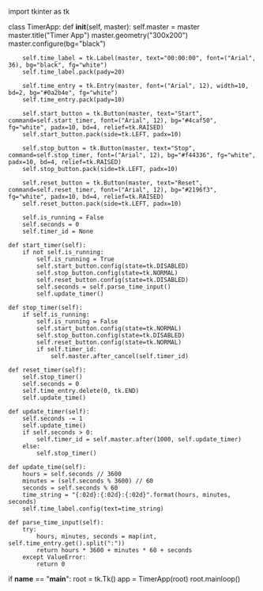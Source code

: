 import tkinter as tk

class TimerApp:
    def __init__(self, master):
        self.master = master
        master.title("Timer App")
        master.geometry("300x200")
        master.configure(bg="black")

        self.time_label = tk.Label(master, text="00:00:00", font=("Arial", 36), bg="black", fg="white")
        self.time_label.pack(pady=20)

        self.time_entry = tk.Entry(master, font=("Arial", 12), width=10, bd=2, bg="#0a2b4e", fg="white")
        self.time_entry.pack(pady=10)

        self.start_button = tk.Button(master, text="Start", command=self.start_timer, font=("Arial", 12), bg="#4caf50", fg="white", padx=10, bd=4, relief=tk.RAISED)
        self.start_button.pack(side=tk.LEFT, padx=10)

        self.stop_button = tk.Button(master, text="Stop", command=self.stop_timer, font=("Arial", 12), bg="#f44336", fg="white", padx=10, bd=4, relief=tk.RAISED)
        self.stop_button.pack(side=tk.LEFT, padx=10)

        self.reset_button = tk.Button(master, text="Reset", command=self.reset_timer, font=("Arial", 12), bg="#2196f3", fg="white", padx=10, bd=4, relief=tk.RAISED)
        self.reset_button.pack(side=tk.LEFT, padx=10)

        self.is_running = False
        self.seconds = 0
        self.timer_id = None

    def start_timer(self):
        if not self.is_running:
            self.is_running = True
            self.start_button.config(state=tk.DISABLED)
            self.stop_button.config(state=tk.NORMAL)
            self.reset_button.config(state=tk.DISABLED)
            self.seconds = self.parse_time_input()
            self.update_timer()

    def stop_timer(self):
        if self.is_running:
            self.is_running = False
            self.start_button.config(state=tk.NORMAL)
            self.stop_button.config(state=tk.DISABLED)
            self.reset_button.config(state=tk.NORMAL)
            if self.timer_id:
                self.master.after_cancel(self.timer_id)

    def reset_timer(self):
        self.stop_timer()
        self.seconds = 0
        self.time_entry.delete(0, tk.END)
        self.update_time()

    def update_timer(self):
        self.seconds -= 1
        self.update_time()
        if self.seconds > 0:
            self.timer_id = self.master.after(1000, self.update_timer)
        else:
            self.stop_timer()

    def update_time(self):
        hours = self.seconds // 3600
        minutes = (self.seconds % 3600) // 60
        seconds = self.seconds % 60
        time_string = "{:02d}:{:02d}:{:02d}".format(hours, minutes, seconds)
        self.time_label.config(text=time_string)

    def parse_time_input(self):
        try:
            hours, minutes, seconds = map(int, self.time_entry.get().split(":"))
            return hours * 3600 + minutes * 60 + seconds
        except ValueError:
            return 0

if __name__ == "__main__":
    root = tk.Tk()
    app = TimerApp(root)
    root.mainloop()
